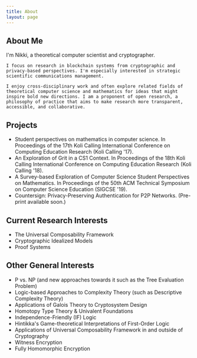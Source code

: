 ```yaml
---
title: About
layout: page
---
```


<h2>About Me</h2>

<p>
	I'm Nikki, a theoretical computer scientist and cryptographer.

    I focus on research in blockchain systems from cryptographic and privacy-based perspectives. I'm especially interested in strategic scientific communications management.

    I enjoy cross-disciplinary work and often explore related fields of theoretical computer science and mathematics for ideas that might inspire bold new directions. I am a proponent of open research, a philosophy of practice that aims to make research more transparent, accessible, and collaborative.

</p>

<h2>Projects</h2>
<ul class="skill-list">
	<li> Student perspectives on mathematics in computer science. In Proceedings of the 17th Koli Calling International Conference on Computing Education Research (Koli Calling '17). </li>
	<li> An Exploration of Grit in a CS1 Context. In Proceedings of the 18th Koli Calling International Conference on Computing Education Research (Koli Calling '18). </li>
	<li> A Survey-based Exploration of Computer Science Student Perspectives on Mathematics. In Proceedings of the 50th ACM Technical Symposium on Computer Science Education (SIGCSE '19). </li>
	<li> Countersign: Privacy-Preserving Authentication for P2P Networks. (Pre-print available soon.) </li>
</ul>

<h2>Current Research Interests</h2>

<ul class="skill-list">
	<li> The Universal Composability Framework </li>
	<li> Cryptographic Idealized Models </li>
	<li> Proof Systems </li>
</ul>

<h2>Other General Interests</h2>

<ul class="skill-list">
	<li> P vs. NP (and new approaches towards it such as the Tree Evaluation Problem)</li>
	<li>Logic-based Approaches to Complexity Theory (such as Descriptive Complexity Theory)</li>
	<li>Applications of Galois Theory to Cryptosystem Design</li>
	<li>Homotopy Type Theory & Univalent Foundations</li>
	<li>Independence-Friendly (IF) Logic</li>
	<li>Hintikka's Game-theoretical Interpretations of First-Order Logic</li>
	<li>Applications of Universal Composability Framework in and outside of Cryptography</li>
	<li>Witness Encryption</li>
	<li>Fully Homomorphic Encryption</li>
</ul>

<!---
<h2>Projects</h2>
<ul>
	 <li><a href="https://github.com/">Lorem Lorem</a></li>
	<li><a href="https://github.com/">Ipsum Dolor</a></li>
	<li><a href="https://github.com/">Dolor Lorem</a></li>
</ul>
--->
